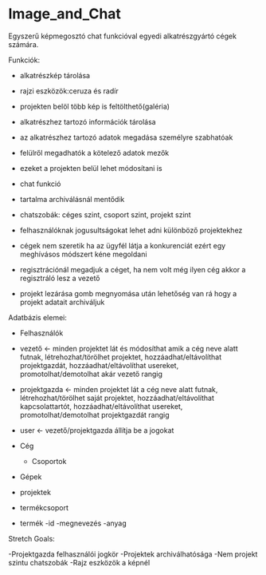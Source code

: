# Image_and_Chat
Egyszerű képmegosztó chat funkcióval egyedi alkatrészgyártó cégek számára.

Funkciók:
- alkatrészkép tárolása
 - rajzi eszközök:ceruza és radír
 - projekten belöl több kép is feltölthető(galéria)
 
- alkatrészhez tartozó információk tárolása
 - az alkatrészhez tartozó adatok megadása személyre szabhatóak 
  - felülről megadhatók a kötelező adatok mezők
   - ezeket a projekten belül lehet módosítani is
   
- chat funkció
 - tartalma archiválásnál mentődik
 - chatszobák: céges szint, csoport szint, projekt szint


- felhasználóknak jogusultságokat lehet adni különböző projektekhez

- cégek nem szeretik ha az ügyfél látja a konkurenciát ezért egy meghívásos módszert kéne megoldani

- regisztrációnál megadjuk a céget, ha nem volt még ilyen cég akkor a regisztráló lesz a vezető
 
- projekt lezárása gomb megnyomása után lehetőség van rá hogy a projekt adatait archiváljuk


Adatbázis elemei:
  - Felhasználók
   - vezető <- minden projektet lát és módosíthat amik a cég neve alatt futnak, létrehozhat/törölhet projektet, hozzáadhat/eltávolíthat projektgazdát, hozzáadhat/eltávolíthat usereket, promotolhat/demotolhat akár vezető rangig
   - projektgazda <- minden projektet lát a cég neve alatt futnak, létrehozhat/törölhet saját projektet, hozzáadhat/eltávolíthat kapcsolattartót, hozzáadhat/eltávolíthat usereket, promotolhat/demotolhat projektgazdát rangig
   - user <- vezető/projektgazda állítja be a jogokat
   
  - Cég
    - Csoportok
  - Gépek
   - projektek
  - termékcsoport
   - termék
    -id
    -megnevezés
    -anyag

Stretch Goals:

-Projektgazda felhasználói jogkör
-Projektek archiválhatósága
-Nem projekt szintu chatszobák
-Rajz eszközök a képnél
